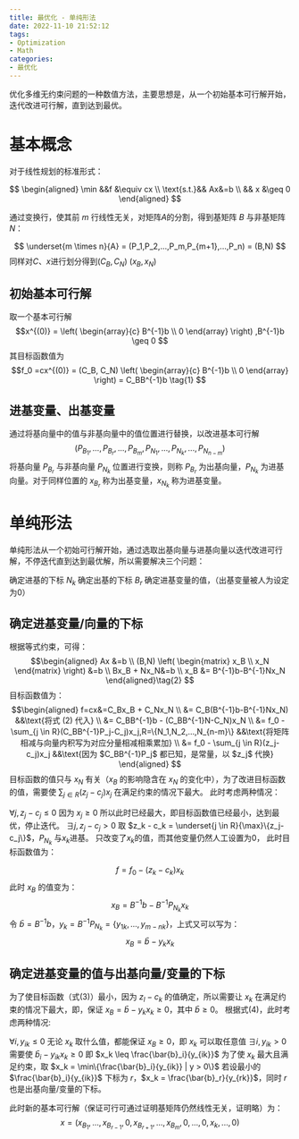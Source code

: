 ```yaml
---
title: 最优化 - 单纯形法
date: 2022-11-10 21:52:12
tags:
- Optimization
- Math
categories:
- 最优化
---
```

优化多维无约束问题的一种数值方法，主要思想是，从一个初始基本可行解开始，迭代改进可行解，直到达到最优。
# 基本概念
对于线性规划的标准形式：

$$
\begin{aligned}
\min &&f &\equiv cx  \\
\text{s.t.}&& Ax&=b  \\
&& x &\geq 0
\end{aligned}
$$

通过变换行，使其前 $m$ 行线性无关，对矩阵$A$的分割，得到基矩阵 $B$ 与非基矩阵 $N$：

$$ \underset{m \times n}{A} = (P_1,P_2,...,P_m,P_{m+1},...,P_n) = (B,N) $$
同样对$C$、$x$进行划分得到$(C_B,C_N)$ $(x_B,x_N)$
## 初始基本可行解
取一个基本可行解
$$x^{(0)} = 
\left(
\begin{array}{c}
B^{-1}b \\
0
\end{array}
\right)
,B^{-1}b \geq 0
$$
其目标函数值为
$$f_0 =cx^{(0)} = (C_B, C_N) 
\left(
\begin{array}{c}
B^{-1}b \\
0
\end{array}
\right) = C_BB^{-1}b \tag{1}
$$
## 进基变量、出基变量
通过将基向量中的值与非基向量中的值位置进行替换，以改进基本可行解
$$(P_{B_1},...,P_{B_r},...,P_{B_m},P_{N_1},...,{P_{N_k},...,P_{N_{n-m}}}) 
$$
将基向量 $P_{B_r}$ 与非基向量 $P_{N_k}$ 位置进行变换，则称 $P_{B_r}$ 为出基向量，$P_{N_k}$ 为进基向量。对于同样位置的 $x_{B_r}$ 称为出基变量，$x_{N_k}$ 称为进基变量。
# 单纯形法
单纯形法从一个初始可行解开始，通过选取出基向量与进基向量以迭代改进可行解，不停迭代直到达到最优解，所以需要解决三个问题：

确定进基的下标 $N_k$
确定出基的下标 $B_r$
确定进基变量的值，（出基变量被人为设定为$0$）

## 确定进基变量/向量的下标
根据等式约束，可得：
$$\begin{aligned}
Ax &=b \\
(B,N)
\left(
\begin{matrix}
x_B \\
x_N
\end{matrix}
\right) 
&=b \\
Bx_B + Nx_N&=b \\
x_B &= B^{-1}b-B^{-1}Nx_N
\end{aligned}\tag{2}
$$
目标函数值为：
$$\begin{aligned}
f=cx&=C_Bx_B + C_Nx_N \\
&= C_B(B^{-1}b-B^{-1}Nx_N) &&\text{将式 (2) 代入} \\
&= C_BB^{-1}b - (C_BB^{-1}N-C_N)x_N \\
&= f_0 - \sum_{j \in R}(C_BB^{-1}P_j-C_j)x_j,R=\{N_1,N_2,...,N_{n-m}\}  &&\text{将矩阵相减与向量内积写为对应分量相减相乘累加} \\
&= f_0 -  \sum_{j \in R}(z_j-c_j)x_j &&\text{因为 $C_BB^{-1}P_j$ 都已知，是常量，以 $z_j$ 代换}
\end{aligned}
$$
目标函数的值只与 $x_N$ 有关（$x_B$ 的影响隐含在 $x_N$ 的变化中），为了改进目标函数的值，需要使 $\sum_{j \in R}(z_j-c_j)x_j$ 在满足约束的情况下最大。
此时考虑两种情况：

$\forall j,z_j-c_j \leq 0$ 因为 $x_j \geq 0$ 所以此时已经最大，即目标函数值已经最小，达到最优，停止迭代。
$\exists j, z_j - c_j > 0$ 取 $z_k - c_k = \underset{j \in R}{\max}\{z_j-c_j\}$，$P_{N_k}$ 与$x_k$进基。
只改变了$x_k$的值，而其他变量仍然人工设置为0，
此时目标函数值为：

$$f = f_0 - (z_k-c_k)x_k \tag{3} 
$$
此时 $x_B$ 的值变为：
$$x_B = B^{-1}b - B^{-1}P_{N_k}x_k 
$$
令 $\bar{b} = B^{-1}b$，$y_k = B^{-1}P_{N_k} = \{y_{1k},...,y_{m-nk}\}$，上式又可以写为：
$$x_B = \bar{b} - y_kx_k \tag{4}
$$
## 确定进基变量的值与出基向量/变量的下标
为了使目标函数（式$(3)$）最小，因为 $z_l-c_k$ 的值确定，所以需要让 $x_k$ 在满足约束的情况下最大，即，保证 $x_B=\bar{b} - y_kx_k \geq 0$，其中 $\bar{b} \geq 0$。
根据式$(4)$，此时考虑两种情况:

$\forall i,y_{ik} \leq 0$ 无论 $x_k$ 取什么值，都能保证 $x_B \geq 0$，即 $x_k$ 可以取任意值
$\exists i,y_{ik} > 0$ 需要使 $\bar{b}_i-y_{ik}x_k \geq 0$ 即 $x_k \leq \frac{\bar{b}_i}{y_{ik}}$ 为了使 $x_k$ 最大且满足约束，取 $x_k = \min\{\frac{\bar{b}_i}{y_{ik}} | y > 0\}$ 若设最小的 $\frac{\bar{b}_i}{y_{ik}}$ 下标为 $r$，$x_k = \frac{\bar{b}_r}{y_{rk}}$，同时 $r$ 也是出基向量/变量的下标。

此时新的基本可行解（保证可行可通过证明基矩阵仍然线性无关，证明略）为：
$$x=(x_{B_1},...,x_{B_{r-1}},0,x_{B_{r+1}},...,x_{B_m},0,...,0,x_k,...,0) 
$$

